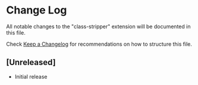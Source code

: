 # Change Log

All notable changes to the "class-stripper" extension will be documented in this file.

Check [Keep a Changelog](http://keepachangelog.com/) for recommendations on how to structure this file.

## [Unreleased]

- Initial release